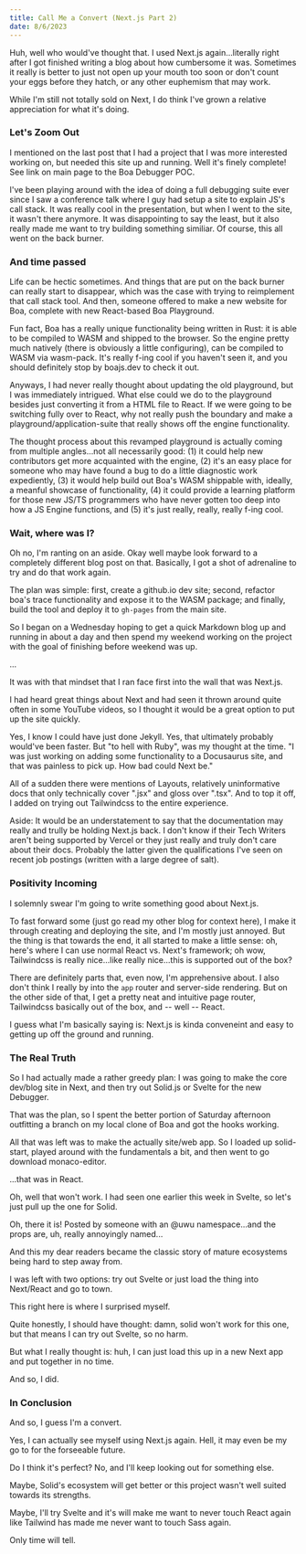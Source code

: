 ```yaml
---
title: Call Me a Convert (Next.js Part 2)
date: 8/6/2023
---
```


Huh, well who would've thought that. I used Next.js again...literally right after I got finished writing a blog about
how cumbersome it was. Sometimes it really is better to just not open up your mouth too soon or don't count your eggs
before they hatch, or any other euphemism that may work.

While I'm still not totally sold on Next, I do think I've grown a relative appreciation for what it's doing.

### Let's Zoom Out

I mentioned on the last post that I had a project that I was more interested working on, but needed this site up and
running. Well it's finely complete! See link on main page to the Boa Debugger POC.

I've been playing around with the idea of doing a full debugging suite ever since I saw a conference talk where I guy had
setup a site to explain JS's call stack. It was really cool in the presentation, but when I went to the site, it wasn't
there anymore. It was disappointing to say the least, but it also really made me want to try building something similiar. Of
course, this all went on the back burner.

### And time passed

Life can be hectic sometimes. And things that are put on the back burner can really start to disappear, which was the case
with trying to reimplement that call stack tool. And then, someone offered to make a new website for Boa, complete with
new React-based Boa Playground.

Fun fact, Boa has a really unique functionality being written in Rust: it is able to be compiled to WASM and shipped to the
browser. So the engine pretty much natively (there is obviously a little configuring), can be compiled to WASM via wasm-pack.
It's really f-ing cool if you haven't seen it, and you should definitely stop by boajs.dev to check it out.

Anyways, I had never really thought about updating the old playground, but I was immediately intrigued. What else could we do
to the playground besides just converting it from a HTML file to React. If we were going to be switching fully over to React,
why not really push the boundary and make a playground/application-suite that really shows off the engine functionality.

The thought process about this revamped playground is actually coming from multiple angles...not all necessarily good: (1) it could help
new contributors get more acquainted with the engine, (2) it's an easy place for someone who may have found a bug to do a
little diagnostic work expediently, (3) it would help build out Boa's WASM shippable with, ideally, a meanful showcase of
functionality, (4) it could provide a learning platform for those new JS/TS programmers who have never gotten too deep
into how a JS Engine functions, and (5) it's just really, really, really f-ing cool.

### Wait, where was I?

Oh no, I'm ranting on an aside. Okay well maybe look forward to a completely different blog post on that. Basically,
I got a shot of adrenaline to try and do that work again.

The plan was simple: first, create a github.io dev site; second, refactor boa's trace functionality and expose it to
the WASM package; and finally, build the tool and deploy it to `gh-pages` from the main site.

So I began on a Wednesday hoping to get a quick Markdown blog up and running in about a day and then spend my weekend
working on the project with the goal of finishing before weekend was up.

...

It was with that mindset that I ran face first into the wall that was Next.js.

I had heard great things about Next and had seen it thrown around quite often in some YouTube videos, so I thought it
would be a great option to put up the site quickly.

Yes, I know I could have just done Jekyll. Yes, that ultimately probably would've been faster. But "to hell with Ruby",
was my thought at the time. "I was just working on adding some functionality to a Docusaurus site, and that was
painless to pick up. How bad could Next be."

All of a sudden there were mentions of Layouts, relatively uninformative docs that only technically cover ".jsx" and
gloss over ".tsx". And to top it off, I added on trying out Tailwindcss to the entire experience.

Aside: It would be an understatement to say that the documentation may really and trully be holding Next.js back. I
don't know if their Tech Writers aren't being supported by Vercel or they just really and truly don't care about
their docs. Probably the latter given the qualifications I've seen on recent job postings (written with a large degree
of salt).

### Positivity Incoming

I solemnly swear I'm going to write something good about Next.js.

To fast forward some (just go read my other blog for context here), I make it through creating and deploying the site,
and I'm mostly just annoyed. But the thing is that towards the end, it all started to make a little sense: oh, here's
where I can use normal React vs. Next's framework; oh wow, Tailwindcss is really nice...like really nice...this is
supported out of the box?

There are definitely parts that, even now, I'm apprehensive about. I also don't think I really by into the `app` router
and server-side rendering. But on the other side of that, I get a pretty neat and intuitive page router, Tailwindcss
basically out of the box, and -- well -- React.

I guess what I'm basically saying is: Next.js is kinda conveneint and easy to getting up off the ground and running.

### The Real Truth

So I had actually made a rather greedy plan: I was going to make the core dev/blog site in Next, and then try out
Solid.js or Svelte for the new Debugger.

That was the plan, so I spent the better portion of Saturday afternoon outfitting a branch on my local clone of Boa and
got the hooks working.

All that was left was to make the actually site/web app. So I loaded up solid-start, played around with the fundamentals
a bit, and then went to go download monaco-editor.

...that was in React.

Oh, well that won't work. I had seen one earlier this week in Svelte, so let's just pull up the one for Solid.

Oh, there it is! Posted by someone with an @uwu namespace...and the props are, uh, really annoyingly named...

And this my dear readers became the classic story of mature ecosystems being hard to step away from.

I was left with two options: try out Svelte or just load the thing into Next/React and go to town.

This right here is where I surprised myself.

Quite honestly, I should have thought: damn, solid won't work for this one, but that means I can try out Svelte, so
no harm.

But what I really thought is: huh, I can just load this up in a new Next app and put together in no time.

And so, I did.

### In Conclusion

And so, I guess I'm a convert.

Yes, I can actually see myself using Next.js again. Hell, it may even be my go to for the forseeable future.

Do I think it's perfect? No, and I'll keep looking out for something else.

Maybe, Solid's ecosystem will get better or this project wasn't well suited towards its strengths.

Maybe, I'll try Svelte and it's will make me want to never touch React again like Tailwind has made
me never want to touch Sass again.

Only time will tell.
